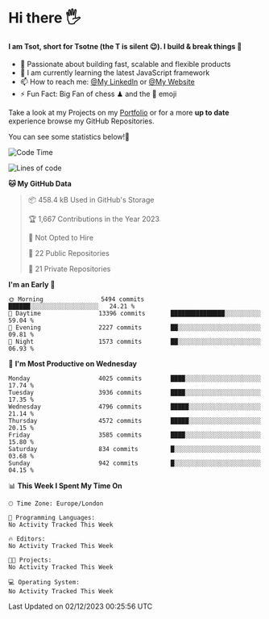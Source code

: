 # Hi there :raised_hand_with_fingers_splayed:
#### I am Tsot, short for Tsotne (the T is silent :wink:). I build & break things :space_invader:
- :telescope: Passionate about building fast, scalable and flexible products
- :seedling: I am currently learning the latest JavaScript framework 
- :mailbox: How to reach me: [@My LinkedIn](https://www.linkedin.com/in/tsotne-gvadzabia/) or [@My Website](https://tsotne.co.uk/contact)
- :zap: Fun Fact: Big Fan of chess ♟ and the 👾 emoji

Take a look at my Projects on my [Portfolio](https://tsotne.co.uk/) or for a more **up to date** experience browse my GitHub Repositories.

You can see some statistics below!:space_invader:
<!--START_SECTION:waka-->
![Code Time](http://img.shields.io/badge/Code%20Time-761%20hrs%202%20mins-blue)

![Lines of code](https://img.shields.io/badge/From%20Hello%20World%20I%27ve%20Written-8.7%20million%20lines%20of%20code-blue)

**🐱 My GitHub Data** 

> 📦 458.4 kB Used in GitHub's Storage 
 > 
> 🏆 1,667 Contributions in the Year 2023
 > 
> 🚫 Not Opted to Hire
 > 
> 📜 22 Public Repositories 
 > 
> 🔑 21 Private Repositories 
 > 
**I'm an Early 🐤** 

```text
🌞 Morning                5494 commits        ██████░░░░░░░░░░░░░░░░░░░   24.21 % 
🌆 Daytime                13396 commits       ███████████████░░░░░░░░░░   59.04 % 
🌃 Evening                2227 commits        ██░░░░░░░░░░░░░░░░░░░░░░░   09.81 % 
🌙 Night                  1573 commits        ██░░░░░░░░░░░░░░░░░░░░░░░   06.93 % 
```
📅 **I'm Most Productive on Wednesday** 

```text
Monday                   4025 commits        ████░░░░░░░░░░░░░░░░░░░░░   17.74 % 
Tuesday                  3936 commits        ████░░░░░░░░░░░░░░░░░░░░░   17.35 % 
Wednesday                4796 commits        █████░░░░░░░░░░░░░░░░░░░░   21.14 % 
Thursday                 4572 commits        █████░░░░░░░░░░░░░░░░░░░░   20.15 % 
Friday                   3585 commits        ████░░░░░░░░░░░░░░░░░░░░░   15.80 % 
Saturday                 834 commits         █░░░░░░░░░░░░░░░░░░░░░░░░   03.68 % 
Sunday                   942 commits         █░░░░░░░░░░░░░░░░░░░░░░░░   04.15 % 
```


📊 **This Week I Spent My Time On** 

```text
🕑︎ Time Zone: Europe/London

💬 Programming Languages: 
No Activity Tracked This Week

🔥 Editors: 
No Activity Tracked This Week

🐱‍💻 Projects: 
No Activity Tracked This Week

💻 Operating System: 
No Activity Tracked This Week
```


 Last Updated on 02/12/2023 00:25:56 UTC
<!--END_SECTION:waka-->
